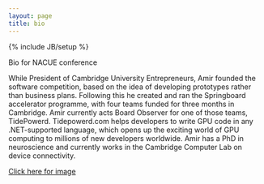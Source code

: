 ```yaml
---
layout: page
title: bio
---
```

{% include JB/setup %}

<p class="footnote">Bio for NACUE conference</p>

While President of Cambridge University Entrepreneurs, Amir founded the software competition, based on the idea of developing prototypes rather than business plans.  Following this he created and ran the Springboard accelerator programme, with four teams funded for three months in Cambridge.  Amir currently acts Board Observer for one of those teams, TidePowerd.  Tidepowerd.com helps developers to write GPU code in any .NET-supported language, which opens up the exciting world of GPU computing to millions of new developers worldwide.  Amir has a PhD in neuroscience and currently works in the Cambridge Computer Lab on device connectivity.

[Click here for image](/images/amc-large.jpg)